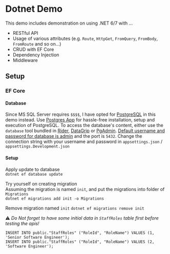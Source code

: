# Dotnet Demo
This demo includes demonstration on using .NET 6/7 with ...
- RESTful API
- Usage of various attributes (e.g. `Route`, `HttpGet`, `FromQuery`, `FromBody`, `FromRoute` and so on...)
- CRUD with EF Core
- Dependency Injection
- Middleware

## Setup

### EF Core
#### Database
Since MS SQL Server requires `$$$$`, I have opted for [PostgreSQL]("https://www.postgresql.org/") in this demo instead. Use [Postgres App]("https://postgresapp.com/") for hassle-free installation, setup and execution of PostgreSQL. To access the database's content, either use the `database` tool bundled in [Rider]("https://www.jetbrains.com/rider/"), [DataGrip]("https://www.jetbrains.com/datagrip/") or [PgAdmin]("https://www.pgadmin.org/"). [Default username and password for database is admin]("https://stackoverflow.com/a/69649419/7761918") and the port is `5432`. Change the connection string with your username and password in `appsettings.json` / `appsettings.Development.json`   

#### Setup
Apply update to database  
`dotnet ef database update`

Try yourself on creating migration  
Assuming the migration is named `init`, and put the migrations into folder of `Migrations`  
`dotnet ef migrations add init -o Migrations`

Remove migration named `init`
`dotnet ef migrations remove init`

⚠️ *Do Not forget to have some initial data in `StaffRoles` table first before testing the apis!*
```
INSERT INTO public."StaffRoles" ("RoleId", "RoleName") VALUES (1, 'Senior Software Engineer');
INSERT INTO public."StaffRoles" ("RoleId", "RoleName") VALUES (2, 'Software Engineer');
```

